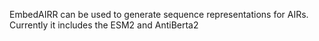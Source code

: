 EmbedAIRR can be used to generate sequence representations for AIRs. Currently it includes the ESM2 and AntiBerta2 
